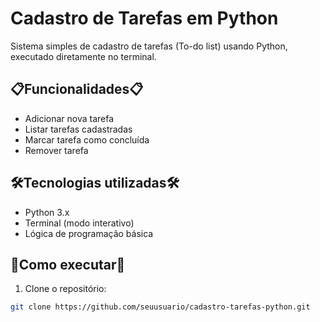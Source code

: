 # Cadastro de Tarefas em Python

Sistema simples de cadastro de tarefas (To-do list) usando Python, executado diretamente no terminal.

## 📋Funcionalidades📋

- Adicionar nova tarefa
- Listar tarefas cadastradas
- Marcar tarefa como concluída
- Remover tarefa

## 🛠Tecnologias utilizadas🛠

- Python 3.x
- Terminal (modo interativo)
- Lógica de programação básica

## 🚀Como executar🚀

1. Clone o repositório:
```bash
git clone https://github.com/seuusuario/cadastro-tarefas-python.git

